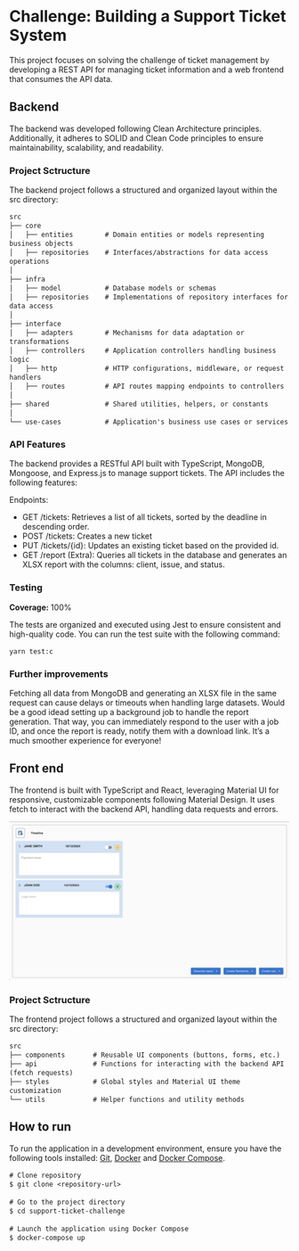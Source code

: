 # Challenge: Building a Support Ticket System
This project focuses on solving the challenge of ticket management by developing a REST API for managing ticket information and a web frontend that consumes the API data.

## Backend
The backend was developed following Clean Architecture principles. Additionally, it adheres to SOLID and Clean Code principles to ensure maintainability, scalability, and readability.

### Project Sctructure
The backend project follows a structured and organized layout within the src directory:

```
src  
├── core  
│   ├── entities        # Domain entities or models representing business objects  
│   ├── repositories    # Interfaces/abstractions for data access operations  
│  
├── infra  
│   ├── model           # Database models or schemas  
│   ├── repositories    # Implementations of repository interfaces for data access  
│  
├── interface  
│   ├── adapters        # Mechanisms for data adaptation or transformations  
│   ├── controllers     # Application controllers handling business logic  
│   ├── http            # HTTP configurations, middleware, or request handlers  
│   ├── routes          # API routes mapping endpoints to controllers  
│  
├── shared              # Shared utilities, helpers, or constants  
│  
└── use-cases           # Application's business use cases or services  
```

### API Features
The backend provides a RESTful API built with TypeScript, MongoDB, Mongoose, and Express.js to manage support tickets. The API includes the following features:

Endpoints:
- GET /tickets: Retrieves a list of all tickets, sorted by the deadline in descending order.
- POST /tickets: Creates a new ticket
- PUT /tickets/{id}: Updates an existing ticket based on the provided id.
- GET /report (Extra): Queries all tickets in the database and generates an XLSX report with the columns: client, issue, and status.

### Testing
**Coverage:** 100%

The tests are organized and executed using Jest to ensure consistent and high-quality code. You can run the test suite with the following command:
```
yarn test:c
```

### Further improvements 
Fetching all data from MongoDB and generating an XLSX file in the same request can cause delays or timeouts when handling large datasets.
Would be a good idead setting up a background job to handle the report generation. 
That way, you can immediately respond to the user with a job ID, and once the report is ready, notify them with a download link. It’s a much smoother experience for everyone!

## Front end
The frontend is built with TypeScript and React, leveraging Material UI for responsive, customizable components following Material Design. It uses fetch to interact with the backend API, handling data requests and errors. 

<img src=".github/assets/screen.png" alt="Support Ticket System">

### Project Sctructure
The frontend project follows a structured and organized layout within the src directory:

```
src
├── components       # Reusable UI components (buttons, forms, etc.)
├── api              # Functions for interacting with the backend API (fetch requests)
├── styles           # Global styles and Material UI theme customization
└── utils            # Helper functions and utility methods
```

## How to run
To run the application in a development environment, ensure you have the following tools installed: [Git](https://git-scm.com/), [Docker](https://docs.docker.com/engine/install/) and [Docker Compose](https://docs.docker.com/compose/install/).

```
# Clone repository
$ git clone <repository-url>

# Go to the project directory
$ cd support-ticket-challenge

# Launch the application using Docker Compose
$ docker-compose up
```
